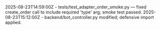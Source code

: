 2025-08-23T14:59:00Z - tests/test_adapter_order_smoke.py — fixed create_order call to include required 'type' arg; smoke test passed.
2025-08-23T15:12:00Z - backend/bot_controller.py modified; defensive import applied.
